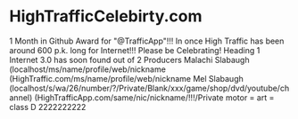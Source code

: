 # HighTrafficCelebirty.com
1 Month in Github Award for "@TrafficApp"!!!
In once High Traffic has been around 600 p.k. long for Internet!!!
Please be Celebrating!
Heading 1 
Internet 3.0 has soon found out of 2 Producers Malachi Slabaugh (localhost/ms/name/profile/web/nickname (HighTraffic.com/ms/name/profile/web/nickname
Mel Slabaugh (localhost/s/wa/26/number/?/Private/Blank/xxx/game/shop/dvd/youtube/channel) (HighTrafficApp.com/same/nic/nickname/!!!/Private
motor = art = class D 2222222222
<html>
  </html>
  
